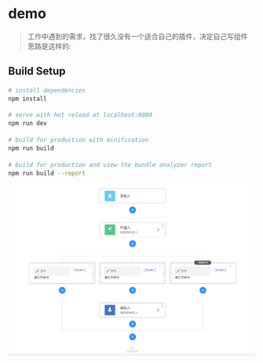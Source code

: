 # demo

> 工作中遇到的需求，找了很久没有一个适合自己的插件，决定自己写组件
> 思路是这样的: <br>

## Build Setup

``` bash
# install dependencies
npm install

# serve with hot reload at localhost:8080
npm run dev

# build for production with minification
npm run build

# build for production and view the bundle analyzer report
npm run build --report
```
![Image text](./8.png)
